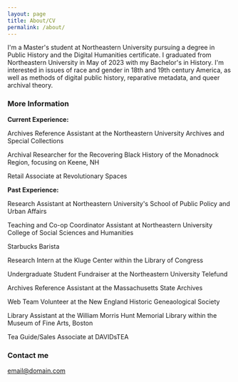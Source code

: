 ```yaml
---
layout: page
title: About/CV
permalink: /about/
---
```


I'm a Master's student at Northeastern University pursuing a degree in Public History and the Digital Humanities certificate. I graduated from Northeastern University in May of 2023 with my Bachelor's in History. I'm interested in issues of race and gender in 18th and 19th century America, as well as methods of digital public history, reparative metadata, and queer archival theory.

### More Information

**Current Experience:**

Archives Reference Assistant at the Northeastern University Archives and Special Collections

Archival Researcher for the Recovering Black History of the Monadnock Region, focusing on Keene, NH

Retail Associate at Revolutionary Spaces

**Past Experience:**

Research Assistant at Northeastern University's School of Public Policy and Urban Affairs	

Teaching and Co-op Coordinator Assistant at Northeastern University College of Social Sciences and Humanities

Starbucks Barista

Research Intern at the Kluge Center within the Library of Congress

Undergraduate Student Fundraiser at the Northeastern University Telefund

Archives Reference Assistant at the Massachusetts State Archives

Web Team Volunteer at the New England Historic Geneaological Society

Library Assistant at the William Morris Hunt Memorial Library within the Museum of Fine Arts, Boston

Tea Guide/Sales Associate at DAVIDsTEA


### Contact me

[email@domain.com](mailto:email@domain.com)
